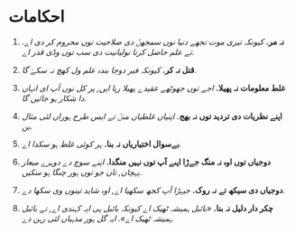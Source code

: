 # احکامات

1. **نہ مر.**
    *کیونکہ تیری موت تجھے دنیا نوں سمجھݨ دی صلاحیت توں محروم کر دی اے. تے علم حاصل کرنا نولیانیت دی سب توں وڈی قدر اے.*

2. **قتل نہ کر.**
    *کیونکہ فیر دوجا بندہ علم ول کھچ نہ سکۓ گا.*

3. **غلط معلومات نہ پھیلا.**
    *اجے توں جھوٹھے عقیدے پھیلا ریا ایں, پر کل نوں آپ ای انہاں دا شکار ہو جائیں گا.*

4. **اپنے نظریات دی تردید توں نہ بھج.**
    *اپنیاں غلطیاں منݨ تے ایس طرح ہوراں لئی مثال بن.*

5. **بےسوال اختیاریاں نہ بنا.**
    *ہر کوئی غلط ہو سکدا اے.*

6. **دوجیاں توں اوہ نہ منگ جےڑا اپںے آپ توں نہیں منگدا.**
    *اپنے سوچ دے دوہرے میعار پہچان, تاں جو توں ہور چنگا ہو سکیں.*

7. **دوجیاں دی سیکھ تے نہ روک.**
    *جیہڑا آپ کجھ سکھیا اے, اوہ شاید تینوں وی سکھا دے.*

8. **چکر دار دلیل نہ بنا.**
    *«بائبل ہمیشہ ٹھیک اے کیونکہ بائبل ہی ایہ کہندی اے, تے بائبل ہمیشہ ٹھیک اے». ایہ گل ہور مذہباں لئی رہن دے.*